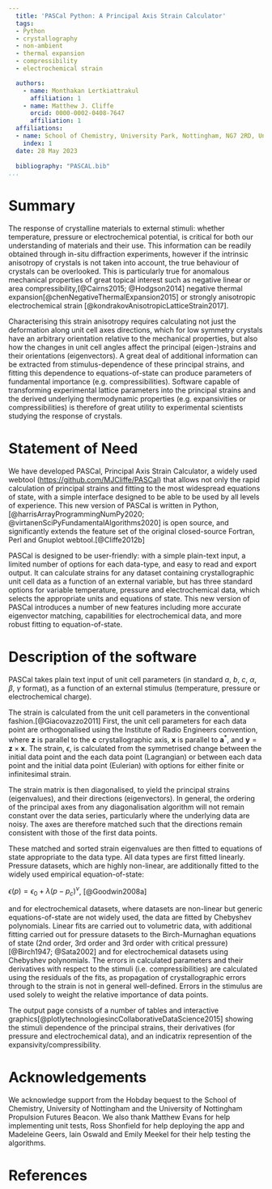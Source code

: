 ```yaml
---
  title: 'PASCal Python: A Principal Axis Strain Calculator'
  tags:
  - Python
  - crystallography
  - non-ambient
  - thermal expansion
  - compressibility
  - electrochemical strain

  authors:
    - name: Monthakan Lertkiattrakul
      affiliation: 1
    - name: Matthew J. Cliffe
      orcid: 0000-0002-0408-7647
      affiliation: 1 
  affiliations:
  - name: School of Chemistry, University Park, Nottingham, NG7 2RD, United Kingdom    
    index: 1 
  date: 28 May 2023
  
  bibliography: "PASCAL.bib"
...
```


<!-- bibliography: /Users/pczmjc1/Library/CloudStorage/OneDrive-TheUniversityofNottingham/Papers/Zotero/defaultlibrary.bib   -->

# Summary

The response of crystalline materials to external stimuli: whether temperature, pressure or electrochemical potential, is critical for both our understanding of materials and their use. This information can be readily obtained through in-situ diffraction experiments, however if the intrinsic anisotropy of crystals is not taken into account, the true behaviour of crystals can be overlooked. This is particularly true for anomalous mechanical properties of great topical interest such as negative linear or area compressibility,[@Cairns2015; @Hodgson2014] negative thermal expansion[@chenNegativeThermalExpansion2015] or strongly anisotropic electrochemical strain [@kondrakovAnisotropicLatticeStrain2017].

Characterising this strain anisotropy requires calculating not just the deformation along unit cell axes directions, which for low symmetry crystals have an arbitrary orientation relative to the mechanical properties, but also how the changes in unit cell angles affect the principal (eigen-)strains and their orientations (eigenvectors). A great deal of additional information can be extracted from stimulus-dependence of these principal strains, and fitting this dependence to equations-of-state can produce parameters of fundamental importance (e.g. compressibilities). Software capable of transforming experimental lattice parameters into the principal strains and the derived underlying thermodynamic properties (e.g. expansivities or compressibilities) is therefore of great utility to experimental scientists studying the response of crystals.

# Statement of Need

We have developed PASCal, Principal Axis Strain Calculator, a widely used webtool (https://github.com/MJCliffe/PASCal)  that allows not only the rapid calculation of principal strains and fitting to the most widespread equations of state, with a simple interface designed to be able to be used by all levels of experience. This new version of PASCal is written in Python,[@harrisArrayProgrammingNumPy2020; @virtanenSciPyFundamentalAlgorithms2020] is open source, and significantly extends the feature set of the original closed-source Fortran, Perl and Gnuplot webtool.[@Cliffe2012b] 

PASCal is designed to be user-friendly: with a simple plain-text input, a limited number of options for each data-type, and easy to read and export output. It can calculate strains for any dataset containing crystallographic unit cell data as a function of an external variable, but has three standard options for variable temperature, pressure and electrochemical data, which selects the appropriate units and equations of state. This new version of PASCal introduces a number of new features including more accurate eigenvector matching, capabilities for electrochemical data, and more robust fitting to equation-of-state.

# Description of the software

PASCal takes plain text input of unit cell parameters (in standard $a$, $b$, $c$, $\alpha$, $\beta$, $\gamma$ format), as a function of an external stimulus (temperature, pressure or electrochemical charge).

The strain is calculated from the unit cell parameters in the conventional fashion.[@Giacovazzo2011] First, the unit cell parameters for each data point are orthogonalised using the Institute of Radio Engineers convention, where $\mathbf{z}$ is parallel to the $\mathbf{c}$ crystallographic axis, $\mathbf{x}$ is parallel to $\mathbf{a}^\ast$, and $\mathbf{y} = \mathbf{z} \times \mathbf{x}$. The strain, $\epsilon$, is calculated from the symmetrised change between the initial data point and the each data point (Lagrangian) or between each data point and the initial data point (Eulerian) with options for either finite or infinitesimal strain.

The strain matrix is then diagonalised, to yield the principal strains (eigenvalues), and their directions (eigenvectors). In general, the ordering of the principal axes from any diagonalisation algorithm will not remain constant over the data series, particularly where the underlying data are noisy. The axes are therefore matched such that the directions remain consistent with those of the first data points.

These matched and sorted strain eigenvalues are then fitted to equations of state appropriate to the data type. All data types are first fitted linearly. Pressure datasets, which are highly non-linear, are additionally fitted to the widely used empirical equation-of-state:


$\epsilon(p) = \epsilon_0 + \lambda (p - p_c)^\nu$, [@Goodwin2008a]


and for electrochemical datasets, where datasets are non-linear but generic equations-of-state are not widely used, the data are fitted by Chebyshev polynomials. Linear fits are carried out to volumetric data, with additional fitting carried out for pressure datasets to the Birch-Murnaghan equations of state (2nd order, 3rd order and 3rd order with critical pressure)[@Birch1947; @Sata2002] and for electrochemical datasets using Chebyshev polynomials. The errors in calculated parameters and their derivatives with respect to the stimuli (i.e. compressibilities) are calculated using the residuals of the fits, as propagation of crystallographic errors through to the strain is not in general well-defined. Errors in the stimulus are used solely to weight the relative importance of data points.

The output page consists of a number of tables and interactive graphics[@plotlytechnologiesincCollaborativeDataScience2015] showing the stimuli dependence of the principal strains, their derivatives (for pressure and electrochemical data), and an indicatrix represention of the expansivity/compressibility.

# Acknowledgements

We acknowledge support from the Hobday bequest to the School of Chemistry, University of Nottingham and the University of Nottingham Propulsion Futures Beacon. We also thank Matthew Evans for help implementing unit tests, Ross Shonfield for help deploying the app and Madeleine Geers, Iain Oswald and Emily Meekel for their help testing the algorithms.

# References
